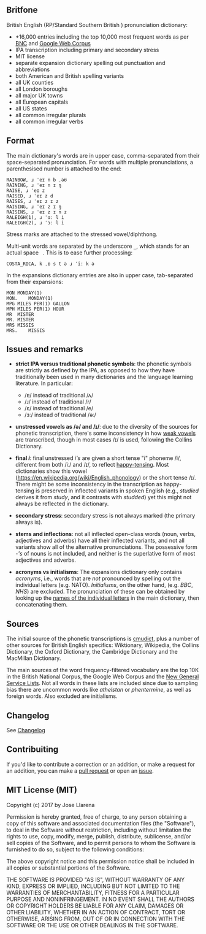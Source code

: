 ## Britfone



British English (RP/Standard Southern British ) pronunciation dictionary:

* +16,000 entries including the top 10,000 most frequent words as per [BNC](http://www.kilgarriff.co.uk/bnc-readme.html)
 and [Google Web Corpus](http://norvig.com/ngrams)
* IPA transcription including primary and secondary stress
* MIT license
* separate expansion dictionary spelling out punctuation and abbreviations
* both American and British spelling variants
* all UK counties
* all London boroughs
* all major UK towns
* all European capitals
* all US states
* all common irregular plurals
* all common irregular verbs

## Format

The main dictionary's words are in upper case, comma-separated from their space-separated pronunciation. For words
with multiple pronunciations, a parenthesised number is attached to the end:

```
RAINBOW, ɹ ˈeɪ n b ˌəʊ
RAINING, ɹ ˈeɪ n ɪ ŋ
RAISE, ɹ ˈeɪ z
RAISED, ɹ ˈeɪ z d
RAISES, ɹ ˈeɪ z ɪ z
RAISING, ɹ ˈeɪ z ɪ ŋ
RAISINS, ɹ ˈeɪ z ɪ n z
RALEIGH(1), ɹ ˈɑː l i
RALEIGH(2), ɹ ˈɔː l i
```

Stress marks are attached to the stressed vowel/diphthong.

Multi-unit words are separated by the underscore `_`, which stands for an actual space ` `. This is to ease further
processing:

```
COSTA_RICA, k ˌɒ s t ə ɹ ˈiː k ə
```

In the expansions dictionary entries are also in upper case, tab-separated from their expansions:


```
MON	MONDAY(1)
MON.	MONDAY(1)
MPG	MILES PER(1) GALLON
MPH	MILES PER(1) HOUR
MR	MISTER
MR.	MISTER
MRS	MISSIS
MRS.	MISSIS
```
## Issues and remarks


* **strict IPA versus traditional phonetic symbols**: the phonetic symbols are strictly as defined by the IPA, as opposed to how
they have traditionally been used in many dictionaries and the language learning literature. In particular:

  - /ɐ/ instead of traditional /ʌ/
  - /ɹ/ instead of traditional /r/
  - /ɛ/ instead of traditional /e/
  - /ɜː/ instead of traditional /əː/

* **unstressed vowels as /ə/ and /ɪ/**: due to the diversity of the sources for phonetic transcription, there's some inconsistency in how [weak vowels](https://en.wikipedia.org/wiki/Phonological_history_of_English_high_front_vowels#Developments_involving_weak_vowels)
 are transcribed, though in most cases /ɪ/ is used, following the Collins Dictionary.

* **final _i_**: final unstressed _i's_ are given a short tense "i" phoneme /i/, different from both /iː/ and /ɪ/, to reflect [happy-tensing](https://en.wikipedia.org/wiki/Phonological_history_of_English_high_front_vowels#Happy-tensing). Most dictionaries show this vowel (https://en.wikipedia.org/wiki/English_phonology) or the short tense /ɪ/.
There might be some inconsistency in the transcription as happy-tensing is preserved in inflected variants in spoken English (e.g., _studied_ derives it from _study_, and it contrasts with _studded_) yet this might not always be reflected in the dictionary.

* **secondary stress**: secondary stress is not always marked (the primary always is).

* **stems and inflections**: not all inflected open-class words (noun, verbs, adjectives and adverbs) have all their inflected variants, and not all variants show all of the alternative pronunciations. The possessive form _-'s_
of nouns is not included, and neither is the superlative form of most adjectives and adverbs.

* **acronyms vs initialisms**: The expansions dictionary only contains _acronyms_, i.e., words that are _not_ pronounced by spelling
 out the individual letters (e.g. NATO). _Initialisms_, on the other hand, (e.g. _BBC_, _NHS_) are excluded. The pronunciation of these can
 be obtained by looking up the [names of the individual letters](https://en.wikipedia.org/wiki/English_alphabet)
 in the main dictionary, then concatenating them.

## Sources

The initial source of the phonetic transcriptions is [cmudict](https://github.com/cmusphinx/cmudict), plus a number of other sources for British English specifics:
Wiktionary, Wikipedia, the Collins Dictionary, the Oxford Dictionary, the Cambridge Dictionary and the MacMillan Dictionary.

The main sources of the word frequency-filtered vocabulary are the top 10K in the British National Corpus, the Google Web Corpus and the [New General Service Lists](http://www.newgeneralservicelist.org).
Not all words in these lists are included since due to sampling bias there are uncommon words like _athelstan_ or _phentermine_, as well as foreign words. Also excluded are initialisms.

## Changelog

See [Changelog](https://github.com/JoseLlarena/britfone/blob/master/CHANGELOG.md)

## Contribuiting

If you'd like to contribute a correction or an addition, or make a request for an addition, you can make a [pull request](https://github.com/JoseLlarena/Britfone/pulls) or open an [issue](https://github.com/JoseLlarena/Britfone/issues).

## MIT License (MIT)

Copyright (c) 2017 by Jose Llarena

Permission is hereby granted, free of charge, to any person obtaining a copy of
this software and associated documentation files (the "Software"), to deal in
the Software without restriction, including without limitation the rights to
use, copy, modify, merge, publish, distribute, sublicense, and/or sell copies of
the Software, and to permit persons to whom the Software is furnished to do so,
subject to the following conditions:

The above copyright notice and this permission notice shall be included in all
copies or substantial portions of the Software.

THE SOFTWARE IS PROVIDED "AS IS", WITHOUT WARRANTY OF ANY KIND, EXPRESS OR
IMPLIED, INCLUDING BUT NOT LIMITED TO THE WARRANTIES OF MERCHANTABILITY, FITNESS
FOR A PARTICULAR PURPOSE AND NONINFRINGEMENT. IN NO EVENT SHALL THE AUTHORS OR
COPYRIGHT HOLDERS BE LIABLE FOR ANY CLAIM, DAMAGES OR OTHER LIABILITY, WHETHER
IN AN ACTION OF CONTRACT, TORT OR OTHERWISE, ARISING FROM, OUT OF OR IN
CONNECTION WITH THE SOFTWARE OR THE USE OR OTHER DEALINGS IN THE SOFTWARE.